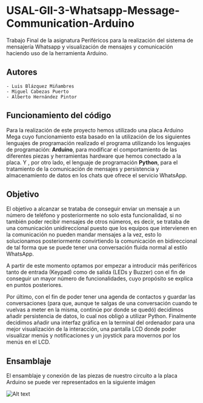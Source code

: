 # USAL-GII-3-Whatsapp-Message-Communication-Arduino
Trabajo Final de la asignatura Periféricos para la realización del sistema de mensajería Whatsapp y visualización de mensajes y comunicación haciendo uso de la herramienta Arduino. 

## Autores
```
- Luis Blázquez Miñambres
- Miguel Cabezas Puerto
- Alberto Hernández Pintor
```

## Funcionamiento del código
Para la realización de este proyecto hemos utilizado una placa Arduino Mega cuyo funcionamiento esta basado en la utilización de los siguientes lenguajes de programación realizado el programa utilizando los lenguajes de programación: **Arduino**, para modificar el comportamiento de las diferentes piezas y herramientas hardware que hemos conectado a la placa. Y , por otro lado, el lenguaje de programación **Python**, para el tratamiento de la comunicación de mensajes y persistencia y almacenamiento de datos en los chats que ofrece el servicio WhatsApp.

## Objetivo
El objetivo a alcanzar se trataba de conseguir enviar un mensaje a un número de teléfono y posteriormente no solo esta funcionalidad, si no también poder recibir mensajes de otros números, es decir, se trataba de una comunicación unidireccional puesto que los equipos que intervienen en la comunicación no pueden mandar mensajes a la vez, esto lo solucionamos posteriormente convirtiendo la comunicación en bidireccional de tal forma que se puede tener una conversación fluida normal al estilo WhatsApp.

A partir de este momento optamos por empezar a introducir más periféricos tanto de entrada (Keypad) como de salida (LEDs y Buzzer) con el fin de conseguir un mayor número de funcionalidades, cuyo propósito se explica en puntos posteriores.

Por último, con el fin de poder tener una agenda de contactos y guardar las conversaciones (para que, aunque te salgas de una conversación cuando te vuelvas a meter en la misma, continúe por donde se quedó) decidimos añadir persistencia de datos, lo cual nos obligó a utilizar Python. Finalmente decidimos añadir una interfaz gráfica en la terminal del ordenador para una mejor visualización de la interacción, una pantalla LCD donde poder visualizar menús y notificaciones y un joystick para movernos por los menús en el LCD.

## Ensamblaje 
El ensamblaje y conexión de las piezas de nuestro circuito a la placa Arduino se puede ver representados en la siguiente imágen

![Alt text](https://github.com/luisblazquezm/usal-gii-3-whatsapp-message-communication-arduino/raw/master/Arduino.png "Optional Title")
